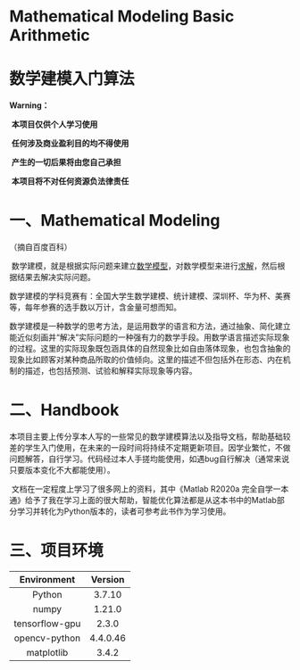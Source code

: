 # Mathematical Modeling Basic Arithmetic

# 数学建模入门算法

**Warning：**

​	**本项目仅供个人学习使用**

​	**任何涉及商业盈利目的均不得使用**

​	**产生的一切后果将由您自己承担**

​	**本项目将不对任何资源负法律责任**

# 一、Mathematical Modeling

（摘自百度百科）

​	数学建模，就是根据实际问题来建立[数学模型](https://baike.baidu.com/item/数学模型/1376909)，对数学模型来进行[求解](https://baike.baidu.com/item/求解/1319981)，然后根据结果去解决实际问题。

​	数学建模的学科竞赛有：全国大学生数学建模、统计建模、深圳杯、华为杯、美赛等，每年参赛的选手数以万计，含金量可想而知。

​	数学建模是一种数学的思考方法，是运用数学的语言和方法，通过抽象、简化建立能近似刻画并“解决”实际问题的一种强有力的数学手段。用数学语言描述实际现象的过程。这里的实际现象既包涵具体的自然现象比如自由落体现象，也包含抽象的现象比如顾客对某种商品所取的价值倾向。这里的描述不但包括外在形态、内在机制的描述，也包括预测、试验和解释实际现象等内容。

# 二、Handbook

​	本项目主要上传分享本人写的一些常见的数学建模算法以及指导文档，帮助基础较差的学生入门使用，在未来的一段时间将持续不定期更新项目。因学业繁忙，不做问题解答，自行学习。代码经过本人手搓均能使用，如遇bug自行解决（通常来说只要版本变化不大都能使用）。

​	文档在一定程度上学习了很多网上的资料，其中《Matlab R2020a 完全自学一本通》给予了我在学习上面的很大帮助，智能优化算法都是从这本书中的Matlab部分学习并转化为Python版本的，读者可参考此书作为学习使用。



# 三、项目环境

|  Environment   | Version  |
| :------------: | :------: |
|     Python     |  3.7.10  |
|     numpy      |  1.21.0  |
| tensorflow-gpu |  2.3.0   |
| opencv-python  | 4.4.0.46 |
|   matplotlib   |  3.4.2   |





